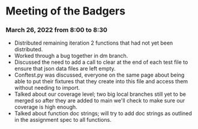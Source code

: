 # Meeting of the Badgers
### March 26, 2022 from 8:00 to 8:30

 - Distributed remaining iteration 2 functions that had not yet been distributed.
 - Worked through a bug together in dm branch.
 - Discussed the need to add a call to clear at the end of each test file to ensure that json data files are left empty.
 - Conftest.py was discussed, everyone on the same page about being able to put their fixtures that they create into this file and access them without needing to import.
 - Talked about our coverage level; two big local branches still yet to be merged so after they are added to main we'll check to make sure our coverage is high enough.
 - Talked about function doc strings; will try to add doc strings as outlined in the assignment spec to all functions.
